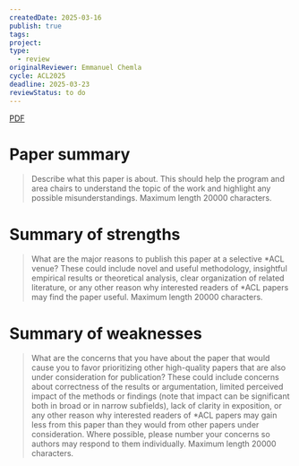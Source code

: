 ```yaml
---
createdDate: 2025-03-16
publish: true
tags: 
project: 
type:
  - review
originalReviewer: Emmanuel Chemla
cycle: ACL2025
deadline: 2025-03-23
reviewStatus: to do
---
```

[PDF](obsidian://open?vault=content&file=Reviews%2FACL2025%2F4657_Analyze_the_Neurons_not_t.pdf)

# Paper summary
> Describe what this paper is about. This should help the program and area chairs to understand the topic of the work and highlight any possible misunderstandings. Maximum length 20000 characters.

# Summary of strengths
> What are the major reasons to publish this paper at a selective *ACL venue? These could include novel and useful methodology, insightful empirical results or theoretical analysis, clear organization of related literature, or any other reason why interested readers of *ACL papers may find the paper useful. Maximum length 20000 characters.

# Summary of weaknesses
> What are the concerns that you have about the paper that would cause you to favor prioritizing other high-quality papers that are also under consideration for publication? These could include concerns about correctness of the results or argumentation, limited perceived impact of the methods or findings (note that impact can be significant both in broad or in narrow subfields), lack of clarity in exposition, or any other reason why interested readers of *ACL papers may gain less from this paper than they would from other papers under consideration. Where possible, please number your concerns so authors may respond to them individually. Maximum length 20000 characters.

